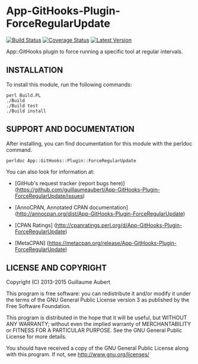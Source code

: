 App-GitHooks-Plugin-ForceRegularUpdate
======================================

[![Build Status](https://travis-ci.org/guillaumeaubert/App-GitHooks-Plugin-ForceRegularUpdate.svg?branch=master)](https://travis-ci.org/guillaumeaubert/App-GitHooks-Plugin-ForceRegularUpdate)
[![Coverage Status](https://coveralls.io/repos/guillaumeaubert/App-GitHooks-Plugin-ForceRegularUpdate/badge.svg?branch=master)](https://coveralls.io/r/guillaumeaubert/App-GitHooks-Plugin-ForceRegularUpdate?branch=master)
[![Latest Version](https://img.shields.io/github/tag/guillaumeaubert/App-GitHooks-Plugin-ForceRegularUpdate.svg?style=flat)](https://metacpan.org/release/App-GitHooks-Plugin-ForceRegularUpdate)

App::GitHooks plugin to force running a specific tool at regular intervals.


INSTALLATION
------------

To install this module, run the following commands:

	perl Build.PL
	./Build
	./Build test
	./Build install


SUPPORT AND DOCUMENTATION
-------------------------

After installing, you can find documentation for this module with the
perldoc command.

	perldoc App::GitHooks::Plugin::ForceRegularUpdate


You can also look for information at:

 * [GitHub's request tracker (report bugs here)]
   (https://github.com/guillaumeaubert/App-GitHooks-Plugin-ForceRegularUpdate/issues)

 * [AnnoCPAN, Annotated CPAN documentation]
   (http://annocpan.org/dist/App-GitHooks-Plugin-ForceRegularUpdate)

 * [CPAN Ratings]
   (http://cpanratings.perl.org/d/App-GitHooks-Plugin-ForceRegularUpdate)

 * [MetaCPAN]
   (https://metacpan.org/release/App-GitHooks-Plugin-ForceRegularUpdate)


LICENSE AND COPYRIGHT
---------------------

Copyright (C) 2013-2015 Guillaume Aubert

This program is free software: you can redistribute it and/or modify it under
the terms of the GNU General Public License version 3 as published by the Free
Software Foundation.

This program is distributed in the hope that it will be useful, but WITHOUT ANY
WARRANTY; without even the implied warranty of MERCHANTABILITY or FITNESS FOR A
PARTICULAR PURPOSE. See the GNU General Public License for more details.

You should have received a copy of the GNU General Public License along with
this program. If not, see http://www.gnu.org/licenses/

